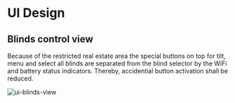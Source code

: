 # UI Design

## Blinds control view

Because of the restricted real estate area the special buttons on top for tilt, menu and select all blinds are separated from the blind selector by the WiFi and battery status indicators. Thereby, accidential button activation shall be reduced.

![ui-blinds-view](http://www.plantuml.com/plantuml/png/xTf12u8m50Vm-px5BdaeZBeFyMC4qM7g0c4vsPwKbDyzdQrJH1I1rFyTP6DF_848J_YdZgGb9pMnyuBnlhOYqh9LrYNzPiVvXM-vY0wgQf9XFsvFVXtwZ-M-l7MF_Nr79ecKRUDzetL_jbwjPlxkkR-9-UljYKC9aUcoAfnJMkLaxFrWERLwHxPvKY-tGZOHsTVBoo7xHFRIouSCCiWWW-o3AGWooFvRzWj_A91DNuPl4pB888CCCiWWmtm66MPQo22333B888CCCinda47sK9OaVjaDCImVnGe1hbnQHJ6PUannXSXNKSguberJ8VaLEZD3P0w-cNKiLLKn9CYk "ui-blinds-view")